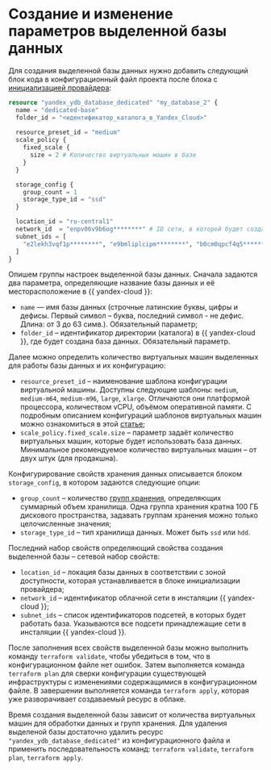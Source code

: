 # Создание и изменение параметров выделенной базы данных

Для создания выделенной базы данных нужно добавить следующий блок кода в конфигурационный файл проекта после блока с [инициализацией провайдера](./configure.md): 

```tf
resource "yandex_ydb_database_dedicated" "my_database_2" {
  name = "dedicated-base"
  folder_id = "<идентификатор_каталога_в_Yandex_Cloud>"
  
  resource_preset_id = "medium"
  scale_policy {
    fixed_scale {
      size = 2 # Количество виртуальных машин в базе
    }
  }

  storage_config {
    group_count = 1
    storage_type_id = "ssd"
  }

  location_id = "ru-central1"
  network_id  = "enpv06v9b6og********" # ID сети, в которой будет создана база
  subnet_ids = [
    "e2lekh3vqf1p********", "e9bmliplcipm********", "b0cm0qpcf4q5********" 
  ]
}
```

Опишем группы настроек выделенной базы данных. Сначала задаются два параметра, определяющие название базы данных и её месторасположение в {{ yandex-cloud }}:
* `name` — имя базы данных (строчные латинские буквы, цифры и дефисы. Первый символ – буква, последний символ - не дефис. Длина: от 3 до 63 симв.). Обязательный параметр;
* `folder_id` – идентификатор директории (каталога) в {{ yandex-cloud }}, где будет создана база данных. Обязательный параметр.

Далее можно определить количество виртуальных машин выделенных для работы базы данных и их конфигурацию:
* `resource_preset_id` – наименование шаблона конфигурации виртуальной машины. Доступны следующие шаблоны: `medium`, `medium-m64`, `medium-m96`, `large`, `xlarge`. Отличаются они платформой процессора, количеством vCPU, объёмом оперативной памяти. С подробным  описанием конфигураций шаблонов виртуальных машин можно ознакомиться в этой [статье](../concepts/resources.md#resource-presets);
* `scale_policy.fixed_scale.size` – параметр задаёт количество виртуальных машин, которые будет использовать база данных. Минимальное рекомендуемое количество виртуальных машин – от двух штук (для продакшна).

Конфигурирование свойств хранения данных описывается блоком `storage_config`, в котором задаются следующие опции:
* `group_count` – количество [групп хранения](https://ydb.tech/ru/docs/concepts/databases#storage-groups),  определяющих суммарный объем хранилища. Одна группа хранения кратна 100 ГБ дискового пространства, задавать группам хранения можно только целочисленные значения;
* `storage_type_id` – тип хранилища данных. Может быть `ssd` или `hdd`.

Последний набор свойств определяющий свойства создания выделенной базы – сетевой набор свойств:
* `location_id` – локация базы данных в соответствии с зоной доступности, которая устанавливается в блоке инициализации провайдера;
* `network_id` – идентификатор облачной сети в инсталяции {{ yandex-cloud }};
* `subnet_ids` – список идентификаторов подсетей, в которых будет работать база. Указываются все подсети принадлежащие сети в инсталяции {{ yandex-cloud }}.

После заполнения всех свойств выделенной базы можно выполнить команду `terraform validate`, чтобы убедиться в том, что в конфигурационном файле нет ошибок. Затем выполняется команда `terraform plan` для сверки конфигурации существующей инфраструктуры с изменениями содержащимися в конфигурационном файле. В завершении выполняется команда `terraform apply`, которая уже разворачивает создаваемый ресурс в облаке.

Время создания выделенной базы зависит от количества виртуальных машин для обработки данных и групп хранения. Для удаления выделеной базы достаточно удалить ресурс `"yandex_ydb_database_dedicated"` из конфигурационного файла и применить последовательность команд: `terraform validate`, `terraform plan`, `terraform apply`. 